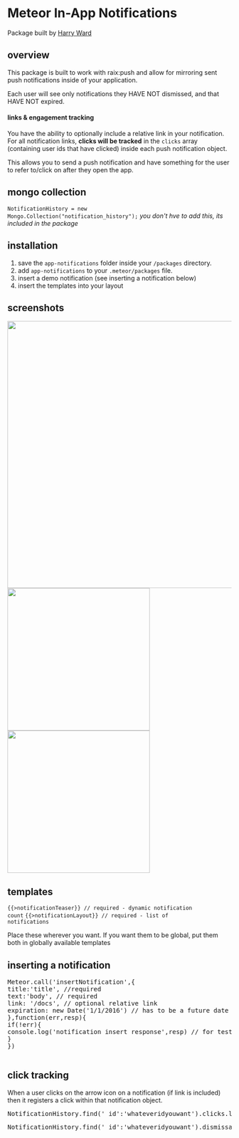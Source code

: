 # Meteor In-App Notifications

Package built by <a href="http://twitter.com/harryward05">Harry Ward</a> 

## overview

This package is built to work with raix:push and allow for mirroring sent push notifications inside of your application.

Each user will see only notifications they HAVE NOT dismissed, and that HAVE NOT expired.

#### links & engagement tracking
You have the ability to optionally include a relative link in your notification.
For all notification links, <b>clicks will be tracked</b> in the <code>clicks</code> array (containing user ids that have clicked) inside each push notification object.

This allows you to send a push notification and have something for the user to refer to/click on after they open the app.


## mongo collection
<code>NotificationHistory = new Mongo.Collection("notification_history");</code>
<i>you don't hve to add this, its included in the package</i>

## installation

1. save the <code>app-notifications</code> folder inside your <code>/packages</code> directory.
2. add <code>app-notifications</code> to your <code>.meteor/packages</code> file.
3. insert a demo notification (see inserting a notification below)
4. insert the templates into your layout


## screenshots
<img width="600px" src="http://api.harryward.biz/dTJC/Screen%20Shot%202015-10-07%20at%209.54.54%20AM.png">
<br>
<img width="320px" height="auto" src="http://api.harryward.biz/dTJS/Screen%20Shot%202015-10-07%20at%209.55.41%20AM.png"><img width="320px" src="http://api.harryward.biz/dTQo/Screen%20Shot%202015-10-07%20at%209.56.28%20AM.png">

## templates
<code>{{>notificationTeaser}} // required - dynamic notification count</code>
<code>{{>notificationLayout}} // required - list of notifications </code>

Place these wherever you want. If you want them to be global, put them both in globally available templates


## inserting a notification
<pre>
Meteor.call('insertNotification',{
title:'title', //required
text:'body', // required
link: '/docs', // optional relative link
expiration: new Date('1/1/2016') // has to be a future date
},function(err,resp){
if(!err){
console.log('notification insert response',resp) // for testing
}
})

</pre>

## click tracking
When a user clicks on the arrow icon on a notification (if link is included) then it registers a click within that notification object.
<pre>NotificationHistory.find('_id':'whateveridyouwant').clicks.length // total clicks</pre>
<pre>NotificationHistory.find('_id':'whateveridyouwant').dismissals.length // total dismissals</pre>
